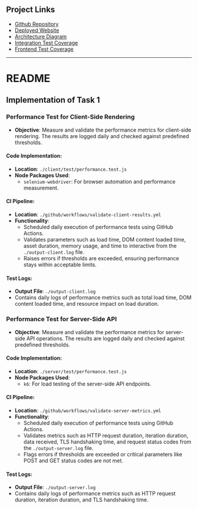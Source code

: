 ## Project Links

- [Github Repository](https://github.com/adityak-21/breakout-game)
- [Deployed Website](https://adityak-21.github.io/breakout-game/client/)
- [Architecture Diagram](./Untitled%201.jpg)
- [Integration Test Coverage](https://adityak-21.github.io/breakout-game/server/coverage/lcov-report/)
- [Frontend Test Coverage](https://kartik-r-soni.github.io/breakout-game-code-coverage/)

---
# README

## Implementation of Task 1

### Performance Test for Client-Side Rendering
- **Objective**: Measure and validate the performance metrics for client-side rendering. The results are logged daily and checked against predefined thresholds.
  
#### Code Implementation:
- **Location**: `./client/test/performance.test.js`
- **Node Packages Used**:
  - `selenium-webdriver`: For browser automation and performance measurement.

#### CI Pipeline:
- **Location**: `./github/workflows/validate-client-results.yml`
- **Functionality**:
  - Scheduled daily execution of performance tests using GitHub Actions.
  - Validates parameters such as load time, DOM content loaded time, asset duration, memory usage, and time to interactive from the `./output-client.log` file.
  - Raises errors if thresholds are exceeded, ensuring performance stays within acceptable limits.

#### Test Logs:
- **Output File**: `./output-client.log`
- Contains daily logs of performance metrics such as total load time, DOM content loaded time, and resource impact on load duration.


### Performance Test for Server-Side API
- **Objective**: Measure and validate the performance metrics for server-side API operations. The results are logged daily and checked against predefined thresholds.

#### Code Implementation:
- **Location**: `./server/test/performance.test.js`
- **Node Packages Used**:
  - `k6`: For load testing of the server-side API endpoints.

#### CI Pipeline:
- **Location**: `./github/workflows/validate-server-metrics.yml`
- **Functionality**:
  - Scheduled daily execution of performance tests using GitHub Actions.
  - Validates metrics such as HTTP request duration, iteration duration, data received, TLS handshaking time, and request status codes from the `./output-server.log` file.
  - Flags errors if thresholds are exceeded or critical parameters like POST and GET status codes are not met.

#### Test Logs:
- **Output File**: `./output-server.log`
- Contains daily logs of performance metrics such as HTTP request duration, iteration duration, and TLS handshaking time.


